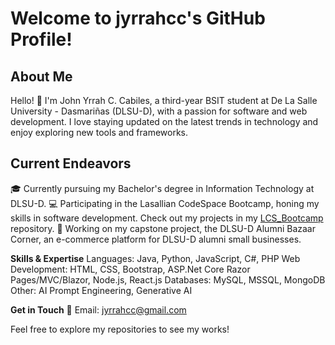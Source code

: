 # **Welcome to jyrrahcc's GitHub Profile!**

## **About Me**

Hello! 👋 I'm John Yrrah C. Cabiles, a third-year BSIT student at De La Salle University - Dasmariñas (DLSU-D), with a passion for software and web development. I love staying updated on the latest trends in technology and enjoy exploring new tools and frameworks.

## **Current Endeavors**
🎓 Currently pursuing my Bachelor's degree in Information Technology at DLSU-D.
💻 Participating in the Lasallian CodeSpace Bootcamp, honing my skills in software development. Check out my projects in my [LCS_Bootcamp](https://github.com/jyrrahcc/LCS_Bootcamp) repository.
🚀 Working on my capstone project, the DLSU-D Alumni Bazaar Corner, an e-commerce platform for DLSU-D alumni small businesses.

**Skills & Expertise**
Languages: Java, Python, JavaScript, C#, PHP
Web Development: HTML, CSS, Bootstrap, ASP.Net Core Razor Pages/MVC/Blazor, Node.js, React.js
Databases: MySQL, MSSQL, MongoDB
Other: AI Prompt Engineering, Generative AI

**Get in Touch**
📧 Email: jyrrahcc@gmail.com

Feel free to explore my repositories to see my works!
